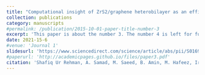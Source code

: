```yaml
---
title: "Computational insight of ZrS2/graphene heterobilayer as an efficient anode material"
collection: publications
category: manuscripts
#permalink: /publication/2015-10-01-paper-title-number-3
excerpt: 'This paper is about the number 3. The number 4 is left for future work.'
date: 2021-15-6
#venue: 'Journal 1'
slidesurl: 'https://www.sciencedirect.com/science/article/abs/pii/S0169433221003809'
#paperurl: 'http://academicpages.github.io/files/paper3.pdf'
citation: 'Shafiq Ur Rehman, A. Samad, M. Saeed, B. Amin, M. Hafeez, Irshad A. Mir, L. Zhu, J. Appl.Surf.Sci, 511 (2021), 149304-9'
---
```

